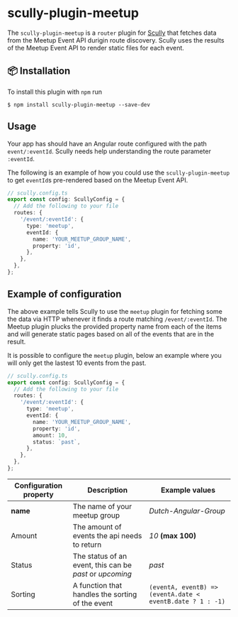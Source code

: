 # scully-plugin-meetup

The `scully-plugin-meetup` is a `router` plugin for [Scully](http://scully.io/) that fetches data from the Meetup Event API durigin route discovery.
Scully uses the results of the Meetup Event API to render static files for each event.

## 📦 Installation

To install this plugin with `npm` run

```
$ npm install scully-plugin-meetup --save-dev
```

## Usage

Your app has should have an Angular route configured with the path `event/:eventId`. Scully needs help understanding the route parameter `:eventId`.

The following is an example of how you could use the `scully-plugin-meetup` to get `eventId`s pre-rendered based on the Meetup Event API.

```typescript
// scully.config.ts
export const config: ScullyConfig = {
  // Add the following to your file
  routes: {
    '/event/:eventId': {
      type: 'meetup',
      eventId: {
        name: 'YOUR_MEETUP_GROUP_NAME',
        property: 'id',
      },
    },
  },
};
```
## Example of configuration

The above example tells Scully to use the `meetup` plugin for fetching some the data via HTTP whenever it finds a route matching `/event/:eventId`.
The Meetup plugin plucks the provided property name from each of the items and will generate static pages based on all of the events that are in the result.

It is possible to configure the `meetup` plugin, below an example where you will only get the lastest 10 events from the past.

```typescript
// scully.config.ts
export const config: ScullyConfig = {
  // Add the following to your file
  routes: {
    '/event/:eventId': {
      type: 'meetup',
      eventId: {
        name: 'YOUR_MEETUP_GROUP_NAME',
        property: 'id',
        amount: 10,
        status: `past`,
      },
    },
  },
};
```

| Configuration property | Description                                              | Example values                                             |
| ---------------------- | -------------------------------------------------------- | ---------------------------------------------------------- |
| **name**               | The name of your meetup group                            | _Dutch-Angular-Group_                                      |
| Amount                 | The amount of events the api needs to return             | _10_ **(max 100)**                                         |
| Status                 | The status of an event, this can be _past_ or _upcoming_ | _past_                                                     |
| Sorting                | A function that handles the sorting of the event         | `(eventA, eventB) => (eventA.date < eventB.date ? 1 : -1)` |
